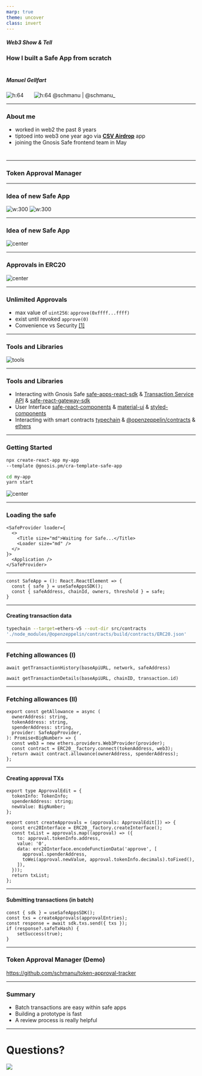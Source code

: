 ```yaml
---
marp: true
theme: uncover
class: invert
---
```


##### Web3 Show & Tell
### How I built a Safe App from scratch
#
#
#
##### Manuel Gellfart

![h:64](assets/github.png) &nbsp;&nbsp;&nbsp;&nbsp;&nbsp; ![h:64](assets/twitter.png)
@schmanu | @schmanu_


---
### About me

- worked in web2 the past 8 years
- tiptoed into web3 one year ago via [**CSV Airdrop**](https://github.com/bh2smith/safe-airdrop) app
- joining the Gnosis Safe frontend team in May
#
#
#
---
### Token Approval Manager
---
### Idea of new Safe App

![w:300](assets/finding_problems.gif)
![w:300](assets/finding_problems4.gif)

---
### Idea of new Safe App

![center](assets/tweet.png)

---

### Approvals in ERC20

![center](assets/approvals.png)

---

### Unlimited Approvals

- max value of `uint256`: `approve(0xffff...ffff)`
- exist until revoked `approve(0)`
- Convenience vs Security [[1]](https://blocksecteam.medium.com/unlimited-approval-in-erc20-convenience-or-security-1c8dce421ed7)
---

### Tools and Libraries

![tools](assets/tools.gif)

---
### Tools and Libraries

- Interacting with Gnosis Safe
[safe-apps-react-sdk](https://github.com/gnosis/safe-apps-sdk/tree/master/packages/safe-apps-react-sdk) & [Transaction Service API](https://safe-transaction.gnosis.io/) & [safe-react-gateway-sdk](https://github.com/gnosis/safe-react-gateway-sdk)
- User Interface
[safe-react-components](https://github.com/gnosis/safe-react-components) & [material-ui](https://github.com/mui/material-ui) & [styled-components](https://github.com/styled-components/styled-components)
- Interacting with smart contracts
[typechain](https://github.com/dethcrypto/TypeChain) & [@openzeppelin/contracts](https://github.com/OpenZeppelin/openzeppelin-contracts) & [ethers](https://www.npmjs.com/package/ethers)
---

### Getting Started

```bash
npx create-react-app my-app 
--template @gnosis.pm/cra-template-safe-app

cd my-app
yarn start
```

![center](assets/new-app.png)

---
### Loading the safe

```tsx
<SafeProvider loader={
  <>
    <Title size="md">Waiting for Safe...</Title>
    <Loader size="md" />
  </>
}>
  <Application />
</SafeProvider>
```

---

```tsx
const SafeApp = (): React.ReactElement => {
  const { safe } = useSafeAppsSDK();
  const { safeAddress, chainId, owners, threshold } = safe;
}
```

---
#### Creating transaction data
```bash
typechain --target=ethers-v5 --out-dir src/contracts 
'./node_modules/@openzeppelin/contracts/build/contracts/ERC20.json'
```

---
### Fetching allowances (I)
```tsx
await getTransactionHistory(baseApiURL, network, safeAddress)
```
```tsx
await getTransactionDetails(baseApiURL, chainID, transaction.id)
```
---
### Fetching allowances (II)
```tsx
export const getAllowance = async (
  ownerAddress: string,
  tokenAddress: string,
  spenderAddress: string,
  provider: SafeAppProvider,
): Promise<BigNumber> => {
  const web3 = new ethers.providers.Web3Provider(provider);
  const contract = ERC20__factory.connect(tokenAddress, web3);
  return await contract.allowance(ownerAddress, spenderAddress);
};
```
---
#### Creating approval TXs

```tsx
export type ApprovalEdit = {
  tokenInfo: TokenInfo;
  spenderAddress: string;
  newValue: BigNumber;
};

export const createApprovals = (approvals: ApprovalEdit[]) => {
  const erc20Interface = ERC20__factory.createInterface();
  const txList = approvals.map((approval) => ({
    to: approval.tokenInfo.address,
    value: '0',
    data: erc20Interface.encodeFunctionData('approve', [
      approval.spenderAddress,
      toWei(approval.newValue, approval.tokenInfo.decimals).toFixed(),
    ]),
  }));
  return txList;
};
```
---
#### Submitting transactions (in batch)
```tsx
const { sdk } = useSafeAppsSDK();
const txs = createApprovals(approvalEntries);
const response = await sdk.txs.send({ txs });
if (response?.safeTxHash) {
    setSuccess(true);
}
```
---

### Token Approval Manager (Demo)

https://github.com/schmanu/token-approval-tracker

---

### Summary

- Batch transactions are easy within safe apps
- Building a prototype is fast
- A review process is really helpful

---

# Questions?

![](assets/goodboy.gif)